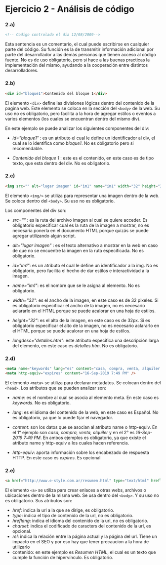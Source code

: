 # Ejercicio 2 - Análisis de código

### 2.a) 
````html
<!-- Codigo controlado el dia 12/08/2009-->
````
Esta sentencia es un comentario, el cual puede escribirse en cualquier parte del código.
Su función es la de transmitir información adicional por parte del desarrollador a las demás personas que tienen acceso al código fuente.
No es de uso obligatorio, pero si hace a las buenas practicas la implementación del mismo, ayudando a la cooperación entre distintos desarrolladores.


### 2.b) 
````html
<div id="bloque1">Contenido del bloque 1</div>
````

El elemento `<div>` define las divisiones lógicas dentro del contenido de la pagina web.
Este elemento se coloca en la sección del `<body>` de la web.
Su uso no es obligatorio, pero facilita a la hora de agregar estilos o eventos a varios elementos (los cuales se encuentran dentro del mismo div).

En este ejemplo se puede analizar los siguientes componentes del div:
- *id="bloque1"* : es un atributo el cual le define un identificador al div, el cual se lo identifica como *bloque1*. No es obligatorio pero si recomendable.

- *Contenido del bloque 1* : este es el contenido, en este caso es de tipo texto, que esta dentro del div.  No es obligatorio.


### 2.c) 

````html
<img src="" alt="lugar imagen" id="im1" name="im1" width="32" height="32" longdesc="detalles.htm"/>
````

El elemento `<img/>`  se utiliza para representar una imagen dentro de la web.
Se coloca dentro del `<body>`.
Su uso no es obligatorio.

Los componentes del div son:
- *src=""* : es la ruta del archivo imagen al cual se quiere acceder. Es obligatorio especificar cual es la ruta de la imagen a mostrar, no es necesaria ponerla en el documento HTML porque quizás se puede agregar utilizando algún script.

- *alt="lugar imagen"* : es el texto alternativo a mostrar en la web en caso de que no se encuentre la imagen en la ruta especificada. No es obligatorio.

- *id="im1"*: es un atributo el cual le define un identificador a la img. No es obligatorio, pero facilita el hecho de dar estilos e interactividad a la imagen.

- *name="im1"*: es el nombre que se le asigna al elemento. No es obligatorio.

- *width="32"*: es el ancho de la imagen, en este caso es de 32 pixeles. Si es obligatorio especificar el ancho de la imagen, no es necesario aclararlo en el HTML porque se puede acalorar en una hoja de estilos.

- *height="32"*: es el alto de la imagen, en este caso es de 32px. Si es obligatorio especificar el alto de la imagen, no es necesario aclararlo en el HTML porque se puede acalorar en una hoja de estilos.

- *longdesc="detalles.htm"*: este atributo especifica una descripción larga del elemento, en este caso es *detalles.htm*. No es obligatorio.


### 2.d) 

````html
<meta name="keywords" lang="es" content="casa, compra, venta, alquiler " />
<meta http-equiv="expires" content="16-Sep-2019 7:49 PM" />
````
El elemento `<meta>`  se utiliza para declarar metadatos.
Se colocan dentro del `<head>`.
Los atributos que se pueden analizar son:
- *name*: es el nombre al cual se asocia al elemento meta. En este caso es *keywords*. No es obligatorio.

- *lang*:  es el idioma del contenido de la web, en este caso es Español. No es obligatorio, ya que lo puede fijar el navegador.

- *content*: son los datos que se asocian al atributo name o http-equiv. En el 1° ejemplo son *casa, compra, venta, alquiler* y en el 2° es *16-Sep-2019 7:49 PM*. En ambos ejemplos es obligatorio, ya que existe el atributo name y http-equiv a los cuales hacen referencia.

- *http-equiv*: aporta información sobre los encabezado de respuesta HTTP. En este caso es *expires*. Es opcional


### 2.e) 

````html
<a href="http://www.e-style.com.ar/resumen.html" type="text/html" hreflang="es" charset="utf-8" rel="help">Resumen HTML</a>
````
El elemento `<a>`  se utiliza para crear enlaces a otras webs, archivos o ubicaciones dentro de la misma web.
Se usa dentro del `<body>`.
Y su uso no es obligatorio.
Sus atributos son:
- *href*: indica la url a la que se dirige, es obligatorio.
- *type*: indica el tipo de contenido de la url, no es obligatorio.
- *hreflang*: indica el idioma del contenido de la url, no es obligatorio.
- *charset*: indica el codificado de caracters del contenido de la url, es opcional.
- *rel*: indica la relación entre la página actual y la página del url. Tiene un impacto en el SEO y por eso hay que tener precaucion a la hora de utilizarlo
- contenido: en este ejemplo es *Resumen HTML*, el cual es un texto que cumple la función de hipervínculo. Es obligatorio.

 







<!--stackedit_data:
eyJoaXN0b3J5IjpbMjA5NDQ5Nzg1LDEzODEwOTI3MDUsNzMwOT
k4MTE2XX0=
-->